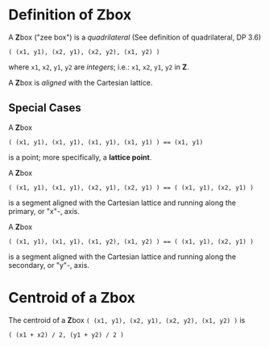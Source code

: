 Definition of Zbox
===================

A **Z**box ("zee box") is a _quadrilateral_ (See definition of quadrilateral, DP 3.6)

    ( (x1, y1), (x2, y1), (x2, y2), (x1, y2) )

where `x1`, `x2`, `y1`, `y2` are _integers_; i.e.: `x1`, `x2`, `y1`, `y2` in **Z**.

A **Z**box is _aligned_ with the Cartesian lattice.

Special Cases
-------------

A **Z**box

    ( (x1, y1), (x1, y1), (x1, y1), (x1, y1) ) == (x1, y1)
    
is a point; more specifically, a **lattice point**.

A **Z**box

    ( (x1, y1), (x1, y1), (x2, y1), (x2, y1) ) == ( (x1, y1), (x2, y1) )

is a segment aligned with the Cartesian lattice and running along the primary, or "x"-, axis.

A **Z**box

    ( (x1, y1), (x1, y1), (x1, y2), (x1, y2) ) == ( (x1, y1), (x2, y1) )

is a segment aligned with the Cartesian lattice and running along the secondary, or "y"-, axis.

Centroid of a **Z**box
======================

The centroid of a **Z**box `( (x1, y1), (x2, y1), (x2, y2), (x1, y2) )` is

    ( (x1 + x2) / 2, (y1 + y2) / 2 )
